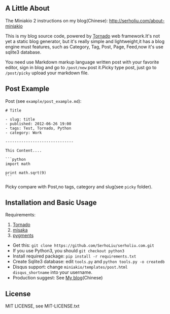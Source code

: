 ## A Little About

The Miniakio 2 instructions on my blog(Chinese): http://serholiu.com/about-miniakio

This is my blog source code, powered by [Tornado][1] web framework.It's not yet a static blog generator, but it's really simple and lightweight,it has a blog engine must features, such as Category, Tag, Post, Page, Feed,now it's use sqlite3 database.

You need use Markdown markup language written post with your favorite editor, sign in blog and go to
`/post/new` post it.Picky type post, just go to `/post/picky` upload your markdown file.

## Post Example

Post (see `example/post_example.md`):

    # Title

    - slug: title
    - published: 2012-06-26 19:00
    - tags: Test, Tornado, Python
    - category: Work

    ------------------------------

    This Content....

    ```python
    import math

    print math.sqrt(9)
    ```

Picky compare with Post,no tags, category and slug(see `picky` folder).

## Installation and Basic Usage 

Requirements:
>
1. [Tornado][1]
2. [misaka][2]
3. [pygments][3]

* Get this: `git clone https://github.com/SerhoLiu/serholiu.com.git`
* If you use Python3, you should `git checkout python3`
* Install required package: `pip install -r requirements.txt`
* Create Sqlite3 database: edit `tools.py` and `python tools.py -o createdb`
* Disqus support: change `miniakio/templates/post.html`  `disqus_shortname` into your username.
* Production suggest: See [My blog][4](Chinese)

## License

MIT LICENSE, see MIT-LICENSE.txt

[1]: http://www.tornadoweb.org/
[2]: http://misaka.61924.nl/
[3]: http://pygments.org/
[4]: http://serholiu.com/tornado-nginx-supervisord
